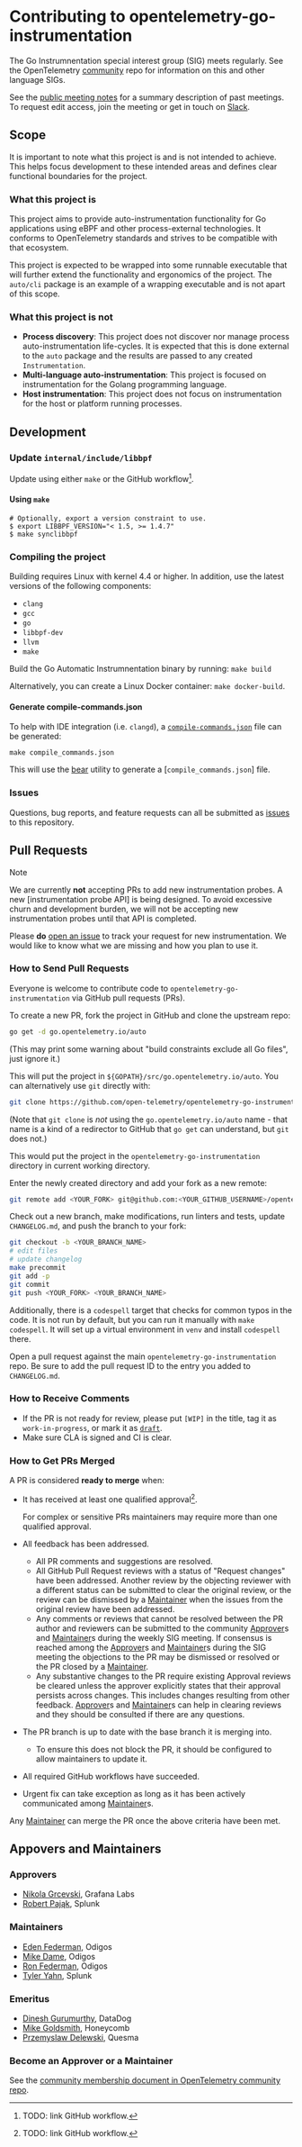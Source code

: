 # Contributing to opentelemetry-go-instrumentation

The Go Instrumnentation special interest group (SIG) meets regularly. See the
OpenTelemetry
[community](https://github.com/open-telemetry/community)
repo for information on this and other language SIGs.

See the [public meeting
notes](https://docs.google.com/document/d/1P6am_r_cxCX1HcpDQlznrTrTOvwN2whshL0f58lXSWI/edit)
for a summary description of past meetings. To request edit access,
join the meeting or get in touch on
[Slack](https://cloud-native.slack.com/archives/C03S01YSAS0).

## Scope

It is important to note what this project is and is not intended to achieve.
This helps focus development to these intended areas and defines clear
functional boundaries for the project.

### What this project is

This project aims to provide auto-instrumentation functionality for Go
applications using eBPF and other process-external technologies. It conforms to
OpenTelemetry standards and strives to be compatible with that ecosystem.

This project is expected to be wrapped into some runnable executable that will
further extend the functionality and ergonomics of the project. The `auto/cli`
package is an example of a wrapping executable and is not apart of this scope.

### What this project is not

* **Process discovery**: This project does not discover nor manage process
  auto-instrumentation life-cycles. It is expected that this is done external
  to the `auto` package and the results are passed to any created
  `Instrumentation`.
* **Multi-language auto-instrumentation**: This project is focused on
  instrumentation for the Golang programming language.
* **Host instrumentation**: This project does not focus on instrumentation for
  the host or platform running processes.

## Development

### Update `internal/include/libbpf`

Update using either `make` or the GitHub workflow[^1].

[^1]: TODO: link GitHub workflow.

#### Using `make`

```terminal
# Optionally, export a version constraint to use.
$ export LIBBPF_VERSION="< 1.5, >= 1.4.7"
$ make synclibbpf
```

### Compiling the project

Building requires Linux with kernel 4.4 or higher.
In addition, use the latest versions of the following components:

- `clang`
- `gcc`
- `go`
- `libbpf-dev`
- `llvm`
- `make`

Build the Go Automatic Instrumnentation binary by running:
`make build`

Alternatively, you can create a Linux Docker container:
`make docker-build`.

#### Generate compile-commands.json

To help with IDE integration (i.e. `clangd`), a [`compile-commands.json`] file can be generated:

```terminal
make compile_commands.json
```

This will use the [bear] utility to generate a [`compile_commands.json`] file.

[bear]: https://github.com/rizsotto/Bear
[`compile-commands.json`]: https://clang.llvm.org/docs/JSONCompilationDatabase.html

### Issues

Questions, bug reports, and feature requests can all be submitted as [issues](https://github.com/open-telemetry/opentelemetry-go-instrumentation/issues/new) to this repository.

## Pull Requests

> [!NOTE]
> We are currently **not** accepting PRs to add new instrumentation probes. A
> new [instrumentation probe API] is being designed. To avoid excessive churn
> and development burden, we will not be accepting new instrumentation probes
> until that API is completed.
> 
> Please **do** [open an issue] to track your request for new instrumentation.
> We would like to know what we are missing and how you plan to use it.

[open an issue]: https://github.com/open-telemetry/opentelemetry-go-instrumentation/issues/new?template=new_instrumentation.yaml
[instrumentation API]: https://github.com/open-telemetry/opentelemetry-go-instrumentation/issues/1105 

### How to Send Pull Requests

Everyone is welcome to contribute code to `opentelemetry-go-instrumentation` via
GitHub pull requests (PRs).

To create a new PR, fork the project in GitHub and clone the upstream
repo:

```sh
go get -d go.opentelemetry.io/auto
```

(This may print some warning about "build constraints exclude all Go
files", just ignore it.)

This will put the project in `${GOPATH}/src/go.opentelemetry.io/auto`. You
can alternatively use `git` directly with:

```sh
git clone https://github.com/open-telemetry/opentelemetry-go-instrumentation
```

(Note that `git clone` is *not* using the `go.opentelemetry.io/auto` name -
that name is a kind of a redirector to GitHub that `go get` can
understand, but `git` does not.)

This would put the project in the `opentelemetry-go-instrumentation` directory in
current working directory.

Enter the newly created directory and add your fork as a new remote:

```sh
git remote add <YOUR_FORK> git@github.com:<YOUR_GITHUB_USERNAME>/opentelemetry-go-instrumentation
```

Check out a new branch, make modifications, run linters and tests, update
`CHANGELOG.md`, and push the branch to your fork:

```sh
git checkout -b <YOUR_BRANCH_NAME>
# edit files
# update changelog
make precommit
git add -p
git commit
git push <YOUR_FORK> <YOUR_BRANCH_NAME>
```

Additionally, there is a `codespell` target that checks for common
typos in the code. It is not run by default, but you can run it
manually with `make codespell`. It will set up a virtual environment
in `venv` and install `codespell` there.

Open a pull request against the main `opentelemetry-go-instrumentation` repo. Be sure to add the pull
request ID to the entry you added to `CHANGELOG.md`.

### How to Receive Comments

* If the PR is not ready for review, please put `[WIP]` in the title,
  tag it as `work-in-progress`, or mark it as
  [`draft`](https://github.blog/2019-02-14-introducing-draft-pull-requests/).
* Make sure CLA is signed and CI is clear.

### How to Get PRs Merged

A PR is considered **ready to merge** when:

* It has received at least one qualified approval[^1].

  For complex or sensitive PRs maintainers may require more than one qualified
  approval.

* All feedback has been addressed.
  * All PR comments and suggestions are resolved.
  * All GitHub Pull Request reviews with a status of "Request changes" have
    been addressed. Another review by the objecting reviewer with a different
    status can be submitted to clear the original review, or the review can be
    dismissed by a [Maintainer] when the issues from the original review have
    been addressed.
  * Any comments or reviews that cannot be resolved between the PR author and
    reviewers can be submitted to the community [Approver]s and [Maintainer]s
    during the weekly SIG meeting. If consensus is reached among the
    [Approver]s and [Maintainer]s during the SIG meeting the objections to the
    PR may be dismissed or resolved or the PR closed by a [Maintainer].
  * Any substantive changes to the PR require existing Approval reviews be
    cleared unless the approver explicitly states that their approval persists
    across changes. This includes changes resulting from other feedback.
    [Approver]s and [Maintainer]s can help in clearing reviews and they should
    be consulted if there are any questions.

* The PR branch is up to date with the base branch it is merging into.
  * To ensure this does not block the PR, it should be configured to allow
    maintainers to update it.

* All required GitHub workflows have succeeded.
* Urgent fix can take exception as long as it has been actively communicated
  among [Maintainer]s.

Any [Maintainer] can merge the PR once the above criteria have been met.

[^1]: A qualified approval is a GitHub Pull Request review with "Approve"
  status from an OpenTelemetry Go [Approver] or [Maintainer].

## Appovers and Maintainers

### Approvers

- [Nikola Grcevski](https://github.com/grcevski), Grafana Labs
- [Robert Pająk](https://github.com/pellared), Splunk

### Maintainers

- [Eden Federman](https://github.com/edeNFed), Odigos
- [Mike Dame](https://github.com/damemi), Odigos
- [Ron Federman](https://github.com/RonFed), Odigos
- [Tyler Yahn](https://github.com/MrAlias), Splunk

### Emeritus

- [Dinesh Gurumurthy](https://github.com/dineshg13), DataDog
- [Mike Goldsmith](https://github.com/MikeGoldsmith), Honeycomb
- [Przemyslaw Delewski](https://github.com/pdelewski), Quesma

### Become an Approver or a Maintainer

See the [community membership document in OpenTelemetry community
repo](https://github.com/open-telemetry/community/blob/main/guides/contributor/membership.md).

[Approver]: #approvers
[Maintainer]: #maintainers
